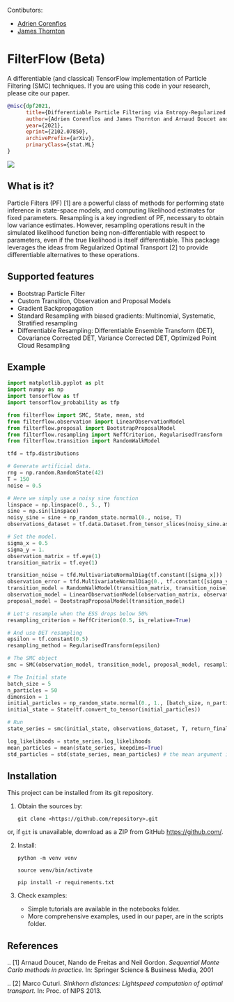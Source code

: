 Contibutors:
- [Adrien Corenflos](https://github.com/AdrienCorenflos)
- [James Thornton](https://github.com/JTT94)

# FilterFlow (Beta)

A differentiable (and classical) TensorFlow implementation of Particle Filtering (SMC) techniques. If you are using this code in your research, please cite our paper.

```bibtex
@misc{dpf2021,
      title={Differentiable Particle Filtering via Entropy-Regularized Optimal Transport}, 
      author={Adrien Corenflos and James Thornton and Arnaud Doucet and George Deligiannidis},
      year={2021},
      eprint={2102.07850},
      archivePrefix={arXiv},
      primaryClass={stat.ML}
}
```

![](resonator.gif)

What is it?
-----------

Particle Filters (PF) [1] are a powerful class of methods for performing state inference in state-space models, and computing likelihood estimates for fixed parameters. 
Resampling is a key ingredient of PF, necessary to obtain low variance estimates. 
However, resampling operations result in the simulated likelihood function being non-differentiable with respect to parameters, even if the true likelihood is itself differentiable.
This package leverages the ideas from Regularized Optimal Transport [2] to provide differentiable alternatives to these operations.

Supported features
------------------

* Bootstrap Particle Filter
* Custom Transition, Observation and Proposal Models
* Gradient Backpropagation
* Standard Resampling with biased gradients: Multinomial, Systematic, Stratified resampling
* Differentiable Resampling: Differentiable Ensemble Transform (DET), Covariance Corrected DET, Variance Corrected DET, Optimized Point Cloud Resampling

Example
--------

```python
import matplotlib.pyplot as plt
import numpy as np
import tensorflow as tf
import tensorflow_probability as tfp

from filterflow import SMC, State, mean, std
from filterflow.observation import LinearObservationModel
from filterflow.proposal import BootstrapProposalModel
from filterflow.resampling import NeffCriterion, RegularisedTransform
from filterflow.transition import RandomWalkModel

tfd = tfp.distributions

# Generate artificial data.
rng = np.random.RandomState(42)
T = 150
noise = 0.5

# Here we simply use a noisy sine function
linspace = np.linspace(0., 5., T)
sine = np.sin(linspace)
noisy_sine = sine + np_random_state.normal(0., noise, T)
observations_dataset = tf.data.Dataset.from_tensor_slices(noisy_sine.astype(np.float32))

# Set the model.
sigma_x = 0.5
sigma_y = 1.
observation_matrix = tf.eye(1)
transition_matrix = tf.eye(1)

transition_noise = tfd.MultivariateNormalDiag(tf.constant([sigma_x]))
observation_error = tfd.MultivariateNormalDiag(0., tf.constant([sigma_y]))
transition_model = RandomWalkModel(transition_matrix, transition_noise)
observation_model = LinearObservationModel(observation_matrix, observation_error)
proposal_model = BootstrapProposalModel(transition_model)

# Let's resample when the ESS drops below 50%
resampling_criterion = NeffCriterion(0.5, is_relative=True)

# And use DET resampling
epsilon = tf.constant(0.5)
resampling_method = RegularisedTransform(epsilon)

# The SMC object
smc = SMC(observation_model, transition_model, proposal_model, resampling_criterion, resampling_method)

# The Initial state
batch_size = 5
n_particles = 50
dimension = 1
initial_particles = np_random_state.normal(0., 1., [batch_size, n_particles, dimension]).astype(np.float32)
initial_state = State(tf.convert_to_tensor(initial_particles))

# Run
state_series = smc(initial_state, observations_dataset, T, return_final=False, seed=555)

log_likelihoods = state_series.log_likelihoods
mean_particles = mean(state_series, keepdims=True)
std_particles = std(state_series, mean_particles) # the mean argument is optional
```


Installation
------------

This project can be installed from its git repository. 

1. Obtain the sources by:
    
    `git clone <https://github.com/repository>.git`

or, if `git` is unavailable, download as a ZIP from GitHub https://github.com/<repository>.
  
2. Install:

    `python -m venv venv`

    `source venv/bin/activate`

    `pip install -r requirements.txt`

3. Check examples:

    - Simple tutorials are available in the notebooks folder.
    - More comprehensive examples, used in our paper, are in the scripts folder.


References
----------

.. [1] Arnaud Doucet, Nando de Freitas and Neil Gordon.
        *Sequential Monte Carlo methods in practice.*
        In: Springer Science \& Business Media, 2001

.. [2] Marco Cuturi.
       *Sinkhorn distances: Lightspeed computation of optimal transport.*
       In: Proc. of NIPS 2013.
       
  
